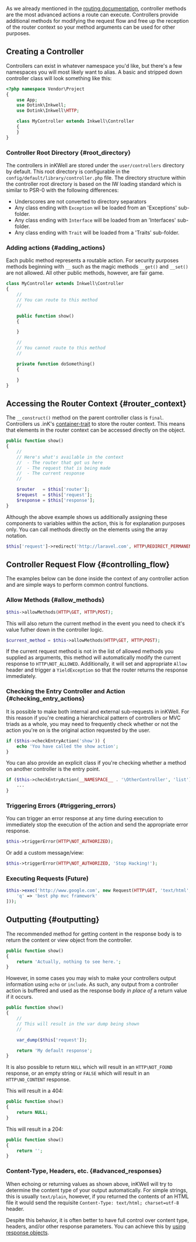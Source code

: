 As we already mentioned in the [routing documentation](./routing), controller methods are the most advanced actions a route can execute.  Controllers provide additional methods for modifying the request flow and free up the reception of the router context so your method arguments can be used for other purposes.

## Creating a Controller

Controllers can exist in whatever namespace you'd like, but there's a few namespaces you will most likely want to alias.  A basic and stripped down controller class will look something like this:

```php
<?php namespace Vendor\Project
{
	use App;
	use Dotink\Inkwell;
	use Dotink\Inkwell\HTTP;

	class MyController extends Inkwell\Controller
	{
	}
}
```

### Controller Root Directory {#root_directory}

The controllers in inKWell are stored under the `user/controllers` directory by default.  This root directory is configurable in the `config/default/library/controller.php` file.  The directory structure within the controller root directory is based on the IW loading standard which is similar to PSR-0 with the following differences:

- Underscores are not converted to directory separators
- Any class ending with `Exception` wil be loaded from an 'Exceptions' sub-folder.
- Any class ending with `Interface` will be loaded from an 'Interfaces' sub-folder.
- Any class ending with `Trait` will be loaded from a 'Traits' sub-folder.

### Adding actions {#adding_actions}

Each public method represents a routable action.  For security purposes methods beginning with `__` such as the magic methods `__get()` and `__set()` are not allowed.  All other public methods, however, are fair game.

```php
class MyController extends Inkwell\Controller
{
	//
	// You can route to this method
	//

	public function show()
	{

	}

	//
	// You cannot route to this method
	//

	private function doSomething()
	{

	}
}
```

## Accessing the Router Context {#router_context}

The `__construct()` method on the parent controller class is `final`.  Controllers us .inK's [container-trait](http://www.github.com/dotink/container-trait) to store the router context.  This means that elements in the router context can be accessed directly on the object.

```php
public function show()
{
	//
	// Here's what's available in the context
	//  - The router that got us here
	//  - The request that is being made
	//  - The current response
	//

	$router   = $this['router'];
	$request  = $this['request'];
	$response = $this['response'];
}
```
Although the above example shows us additionally assigning these components to variables within the action, this is for explanation purposes only.  You can call methods directly on the elements using the array notation.

```php
$this['request']->redirect('http://laravel.com', HTTP\REDIRECT_PERMANENT);
```

## Controller Request Flow {#controlling_flow}

The examples below can be done inside the context of any controller action and are simple ways to perform common control functions.

### Allow Methods {#allow_methods}

```php
$this->allowMethods(HTTP\GET, HTTP\POST);
```

This will also return the current method in the event you need to check it's value futher down in the controller logic.

```php
$current_method = $this->allowMethods(HTTP\GET, HTTP\POST);
```

If the current request method is not in the list of allowed methods you supplied as arguments, this method will automatically modify the current response to `HTTP\NOT_ALLOWED`.  Additionally, it will set and appropriate `Allow` header and trigger a `YieldException` so that the router returns the response immediately.

### Checking the Entry Controller and Action {#checking_entry_actions}

It is possible to make both internal and external sub-requests in inKWell.  For this reason if you're creating a hierarchical pattern of controllers or MVC triads as a whole, you may need to frequently check whether or not the action you're on is the original action requested by the user.

```php
if ($this->checkEntryAction('show')) {
	echo 'You have called the show action';
}
```

You can also provide an explicit class if you're checking whether a method on another controller is the entry point.

```php
if ($this->checkEntryAction(__NAMESPACE__ . '\OtherController', 'list')) {
	...
}
```

### Triggering Errors {#triggering_errors}

You can trigger an error response at any time during execution to immediately stop the execution of the action and send the appropriate error response.

```php
$this->triggerError(HTTP\NOT_AUTHORIZED);
```

Or add a custom message/view:

```php
$this->triggerError(HTTP\NOT_AUTHORIZED, 'Stop Hacking!');
```

### Executing Requests (Future)

```php
$this->exec('http://www.google.com', new Request(HTTP\GET, 'text/html', [
	'q' => 'best php mvc framework'
]));
```


## Outputting {#outputting}

The recommended method for getting content in the response body is to return the content or view object from the controller.

```php
public function show()
{
	return 'Actually, nothing to see here.';
}
```

However, in some cases you may wish to make your controllers output information using `echo` or `include`.  As such, any output from a controller action is buffered and used as the response body *in place of* a return value if it occurs.

```php
public function show()
{
	//
	// This will result in the var dump being shown
	//

	var_dump($this['request']);

	return 'My default response';
}
```

It is also possible to return `NULL` which will result in an `HTTP\NOT_FOUND` response, or an empty string or `FALSE` which will result in an `HTTP\NO_CONTENT` response.

This will result in a 404:

```php
public function show()
{
	return NULL;
}
```

This will result in a 204:

```php
public function show()
{
	return '';
}
```

### Content-Type, Headers, etc. {#advanced_responses}

When echoing or returning values as shown above, inKWell will try to determine the content type of your output automatically.  For simple strings, this is usually `text/plain`, however, if you returned the contents of an HTML file it would send the requisite `Content-Type: text/html; charset=utf-8` header.

Despite this behavior, it is often better to have full control over content type, headers, and/or other response parameters.  You can achieve this by [using response objects](./responses).